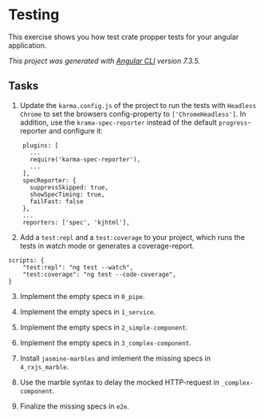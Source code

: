 # Testing

This exercise shows you how test crate propper tests for your angular application.

_This project was generated with [Angular CLI](https://github.com/angular/angular-cli) version 7.3.5._

## Tasks

1. Update the `karma.config.js` of the project to run the tests with `Headless Chrome` to set the browsers config-property to `['ChromeHeadless']`. In addition, use the `krama-spec-reporter` instead of the default `progress`-reporter and configure it:

```
    plugins: [
      ...
      require('karma-spec-reporter'),
      ...
    ],
    specReporter: {
      suppressSkipped: true,
      showSpecTiming: true,
      failFast: false
    },
    ...
    reporters: ['spec', 'kjhtml'],
```

2. Add a `test:repl` and a `test:coverage` to your project, which runs the tests in watch mode or generates a coverage-report.

```
scripts: {
    "test:repl": "ng test --watch",
    "test:coverage": "ng test --code-coverage",
}
```

3. Implement the empty specs in `0_pipe`.

4. Implement the empty specs in `1_service`.

5. Implement the empty specs in `2_simple-component`.

6. Implement the empty specs in `3_complex-component`.

7. Install `jasmine-marbles` and imlement the missing specs in `4_rxjs_marble`.

8. Use the marble syntax to delay the mocked HTTP-request in `_complex-component`.

9. Finalize the missing specs in `e2e`.
